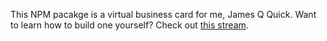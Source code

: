 This NPM pacakge is a virtual business card for me, James Q Quick. Want to learn how to build one yourself? Check out [this stream](https://youtu.be/xleL7v7yBmM).
